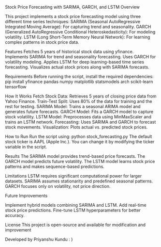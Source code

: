 Stock Price Forecasting with SARIMA, GARCH, and LSTM
Overview

This project implements a stock price forecasting model using three different time series techniques:
SARIMA (Seasonal AutoRegressive Integrated Moving Average): For capturing trend and seasonality.
GARCH (Generalized AutoRegressive Conditional Heteroskedasticity): For modeling volatility.
LSTM (Long Short-Term Memory Neural Network): For learning complex patterns in stock price data.

Features
Fetches 5 years of historical stock data using yfinance.
Implements SARIMA for trend and seasonality forecasting.
Uses GARCH for volatility modeling.
Applies LSTM for deep learning-based time series forecasting.
Visualizes actual stock prices along with SARIMA forecasts.

Requirements
Before running the script, install the required dependencies:
pip install yfinance pandas numpy matplotlib statsmodels arch scikit-learn tensorflow

How It Works
Fetch Stock Data: Retrieves 5 years of closing price data from Yahoo Finance.
Train-Test Split: Uses 80% of the data for training and the rest for testing.
SARIMA Model: Trains a seasonal ARIMA model and generates future forecasts.
GARCH Model: Fits a GARCH model to capture stock volatility.
LSTM Model: Preprocesses data using MinMaxScaler and trains an LSTM network.
Forecasting: Uses SARIMA and GARCH to forecast stock movements.
Visualization: Plots actual vs. predicted stock prices.

How to Run
Run the script using:
python stock_forecasting.py
The default stock ticker is AAPL (Apple Inc.). You can change it by modifying the ticker variable in the script.

Results
The SARIMA model provides trend-based price forecasts.
The GARCH model predicts future volatility.
The LSTM model learns stock price patterns and makes sequence-based predictions.

Limitations
LSTM requires significant computational power for larger datasets.
SARIMA assumes stationarity and predefined seasonal patterns.
GARCH focuses only on volatility, not price direction.

Future Improvements

Implement hybrid models combining SARIMA and LSTM.
Add real-time stock price predictions.
Fine-tune LSTM hyperparameters for better accuracy.

License
This project is open-source and available for modification and improvement

Developed by Priyanshu Kundu : ) 

